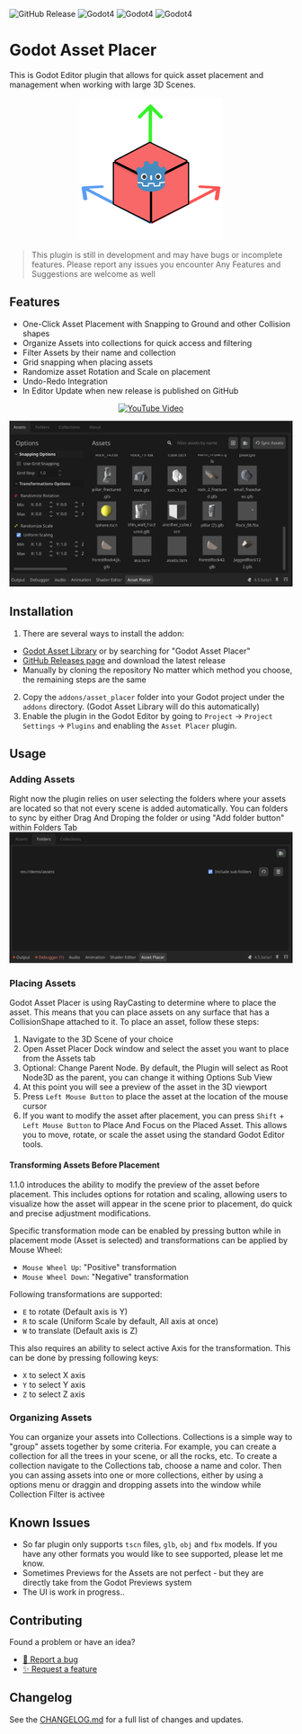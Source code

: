 ![GitHub Release](https://img.shields.io/github/v/release/levinzonr/godot-asset-placer)
![Godot4](https://img.shields.io/badge/Godot-4.5-blue)
![Godot4](https://img.shields.io/badge/Godot-4.4-blue)
![Godot4](https://img.shields.io/badge/Godot-4.3-blue)

# Godot Asset Placer
This is Godot Editor plugin that allows for quick asset placement and management when working with large 3D Scenes.

<p align="center">
	<img src="./docs/logo.png" alt="Logo" />
</p>

> This plugin is still in development and may have bugs or incomplete features. Please report any issues you encounter
Any Features and Suggestions are welcome as well

## Features
- One-Click Asset Placement with Snapping to Ground and other Collision shapes
- Organize Assets into collections for quick access and filtering
- Filter Assets by their name and collection
- Grid snapping when placing assets
- Randomize asset Rotation and Scale on placement
- Undo-Redo Integration
- In Editor Update when new release is published on GitHub

<p align="center">
  <a href="https://youtu.be/EpFXZa5MfDA" target="_blank">
	<img src="https://img.youtube.com/vi/EpFXZa5MfDA/0.jpg" alt="YouTube Video" />
  </a>
</p>


![addon_preview.png](docs/addon_preview.png)

## Installation
1. There are several ways to install the addon: 
- [Godot Asset Library](https://godotengine.org/asset-library/asset/4244) or by searching for "Godot Asset Placer"
- [GitHub Releases page](https://github.com/levinzonr/godot-asset-placer/releases) and download the latest release
- Manually by cloning the repository
No matter which method you choose, the remaining steps are the same

2. Copy the `addons/asset_placer` folder into your Godot project under the `addons` directory. (Godot Asset Library will do this automatically)
3. Enable the plugin in the Godot Editor by going to `Project` -> `Project Settings` -> `Plugins` and enabling the `Asset Placer` plugin.

## Usage
### Adding Assets
Right now the plugin relies on user selecting the folders where your assets are located so that not every scene is added automatically.
You can folders to sync by either Drag And Droping the folder or  using "Add folder button" within Folders Tab
![addon_folders.png](docs/addon_folders.png)


### Placing Assets
Godot Asset Placer is using RayCasting to determine where to place the asset. This means that you can place assets on any surface that has a CollisionShape attached to it.
To place an asset, follow these steps:
1. Navigate to the 3D Scene of your choice
2. Open Asset Placer Dock window and select the asset you want to place from the Assets tab
3. Optional: Change Parent Node. By default, the Plugin will select as Root Node3D as the parent, you can change it withing Options Sub View
4. At this point you will see a preview of the asset in the 3D viewport
5. Press `Left Mouse Button` to place the asset at the location of the mouse cursor
6. If you want to modify the asset after placement, you can press `Shift` + `Left Mouse Button` to Place And Focus on the Placed Asset. This allows you to move, rotate, or scale the asset using the standard Godot Editor tools.

#### Transforming Assets Before Placement
1.1.0 introduces the ability to modify the preview of the asset before placement. This includes options for rotation and scaling, allowing users to visualize how the asset will appear in the scene prior to placement, do quick and precise adjustment modifications.

Specific transformation mode can be enabled by pressing button while in placement mode (Asset is selected) and transformations can be applied by Mouse Wheel:
- `Mouse Wheel Up`: "Positive" transformation
- `Mouse Wheel Down`: "Negative" transformation

Following transformations are supported:
- `E` to rotate (Default axis is Y)
- `R` to scale (Uniform Scale by default, All axis at once)
- `W` to translate (Default axis is Z)

This also requires an ability to select active Axis for the transformation. This can be done by pressing following keys:
- `X` to select X axis
- `Y` to select Y axis
- `Z` to select Z axis


### Organizing Assets
You can organize your assets into Collections. Collections is a simple way to "group" assets together by some criteria. For example, you can create a collection for all the trees in your scene, or all the rocks, etc.
To create a collection navigate to the Collections tab, choose a name and color. Then you can assing assets into one or more collections, either by using a options menu or draggin and dropping assets into the window while Collection Filter is activee

## Known Issues
- So far plugin only supports `tscn` files, `glb`, `obj` and `fbx` models. If you have any other formats you would like to see supported, please let me know.
- Sometimes Previews for the Assets are not perfect - but they are directly take from the Godot Previews system
- The UI is work in progress..


## Contributing
Found a problem or have an idea?
- [🐛 Report a bug](https://github.com/levinzonr/godot-asset-placer/issues/new?template=bug_report.md&labels=bug&title=%5BBUG%5D%20)
- [✨ Request a feature](https://github.com/levinzonr/godot-asset-placer/issues/new?template=feature_request.md&labels=enhancement&title=%5BFeature%5D%20)


## Changelog
See the [CHANGELOG.md](CHANGELOG.md) for a full list of changes and updates.
